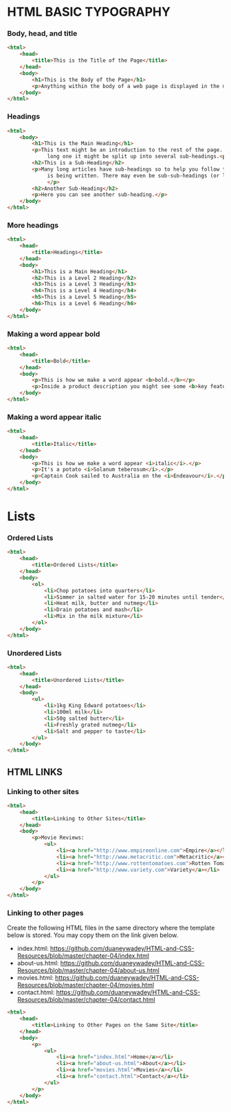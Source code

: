 
# HTML BASIC TYPOGRAPHY

### Body, head, and title
```html
<html>
	<head>
		<title>This is the Title of the Page</title>
	</head>
	<body>
		<h1>This is the Body of the Page</h1>
		<p>Anything within the body of a web page is displayed in the main browser window.</p>
	</body>
</html>
```

### Headings
```html
<html>
	<body>
		<h1>This is the Main Heading</h1>
		<p>This text might be an introduction to the rest of the page. And if the page is a 
			 long one it might be split up into several sub-headings.<p>
		<h2>This is a Sub-Heading</h2>
		<p>Many long articles have sub-headings so to help you follow the structure of what 
			 is being written. There may even be sub-sub-headings (or lower-level headings).
			 </p>
		<h2>Another Sub-Heading</h2>
		<p>Here you can see another sub-heading.</p>
	</body>
</html>
```

### More headings
```html
<html>
	<head>
		<title>Headings</title>
	</head>
	<body>
		<h1>This is a Main Heading</h1>
		<h2>This is a Level 2 Heading</h2>
		<h3>This is a Level 3 Heading</h3>
		<h4>This is a Level 4 Heading</h4>
		<h5>This is a Level 5 Heading</h5>
		<h6>This is a Level 6 Heading</h6>
	</body>
</html>
```
### Making a word appear bold
```html
<html>
	<head>
		<title>Bold</title>
	</head>
	<body>
		<p>This is how we make a word appear <b>bold.</b></p>
		<p>Inside a product description you might see some <b>key features</b> in bold.</p>
	</body>
</html>
```

### Making a word appear italic

```html
<html>
	<head>
		<title>Italic</title>
	</head>
	<body>
		<p>This is how we make a word appear <i>italic</i>.</p>
		<p>It's a potato <i>Solanum teberosum</i>.</p>
		<p>Captain Cook sailed to Australia on the <i>Endeavour</i>.</p>
	</body>
</html>
```

# Lists
### Ordered Lists

```html
<html>
	<head>
		<title>Ordered Lists</title>
	</head>
	<body>
		<ol>
			<li>Chop potatoes into quarters</li>
			<li>Simmer in salted water for 15-20 minutes until tender</li>
			<li>Heat milk, butter and nutmeg</li>
			<li>Drain potatoes and mash</li>
			<li>Mix in the milk mixture</li>
		</ol>
	</body>
</html>
```

### Unordered Lists

```html
<html>
	<head>
		<title>Unordered Lists</title>
	</head>
	<body>
		<ul>
			<li>1kg King Edward potatoes</li>
			<li>100ml milk</li>
			<li>50g salted butter</li>
			<li>Freshly grated nutmeg</li>
			<li>Salt and pepper to taste</li>
		</ul>
	</body>
</html>
```

## HTML LINKS

### Linking to other sites

```html
<html>
	<head>
		<title>Linking to Other Sites</title>
	</head>
	<body>
		<p>Movie Reviews:
			<ul>
				<li><a href="http://www.empireonline.com">Empire</a></li>
				<li><a href="http://www.metacritic.com">Metacritic</a></li>
				<li><a href="http://www.rottentomatoes.com">Rotten Tomatoes</a></li>
				<li><a href="http://www.variety.com">Variety</a></li>
			</ul>
		</p>
	</body>
</html>
```

### Linking to other pages

Create the following HTML files in the same directory where the template below is stored. You may copy them on the link given below.

- index.html: https://github.com/duaneywadey/HTML-and-CSS-Resources/blob/master/chapter-04/index.html
- about-us.html: https://github.com/duaneywadey/HTML-and-CSS-Resources/blob/master/chapter-04/about-us.html
- movies.html: https://github.com/duaneywadey/HTML-and-CSS-Resources/blob/master/chapter-04/movies.html
- contact.html: https://github.com/duaneywadey/HTML-and-CSS-Resources/blob/master/chapter-04/contact.html


```html
<html>
	<head>
		<title>Linking to Other Pages on the Same Site</title>
	</head>
	<body>
		<p>
			<ul>
				<li><a href="index.html">Home</a></li>
				<li><a href="about-us.html">About</a></li>
				<li><a href="movies.html">Movies</a></li>
				<li><a href="contact.html">Contact</a></li>
			</ul>
		</p>
	</body>
</html>
```